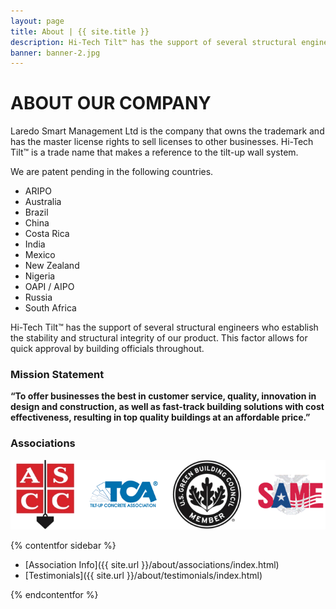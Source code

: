 ```yaml
---
layout: page
title: About | {{ site.title }}
description: Hi-Tech Tilt™ has the support of several structural engineers who establish the stability and structural integrity of our product. This factor allows for quick approval by building officials throughout.
banner: banner-2.jpg
---
```


# ABOUT OUR COMPANY

Laredo Smart Management Ltd is the company that owns the trademark and has the master license rights to sell licenses to other businesses. Hi-Tech Tilt™ is a trade name that makes a reference to the tilt-up wall system.

We are patent pending in the following countries.


- ARIPO
- Australia
- Brazil
- China
- Costa Rica
- India
- Mexico
- New Zealand
- Nigeria
- OAPI / AIPO
- Russia
- South Africa

Hi-Tech Tilt™ has the support of several structural engineers who establish the stability and structural integrity of our product. This factor allows for quick approval by building officials throughout.


### Mission Statement

**“**To offer businesses the best in customer service, quality, innovation in design and construction, as well as fast-track building solutions with cost effectiveness, resulting in top quality buildings at an affordable price.**”**

### Associations

![Associated with ASCC, TCA, U.S Green Building Council, SAME](assc.png)

{% contentfor sidebar %}

* [Association Info]({{ site.url }}/about/associations/index.html)
* [Testimonials]({{ site.url }}/about/testimonials/index.html)

{% endcontentfor %}